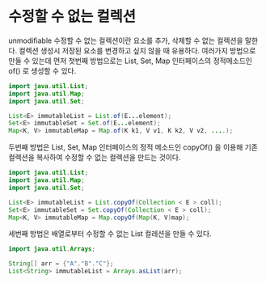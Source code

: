 #  수정할 수 없는 컬렉션
unmodifiable 수정할 수 없는 컬렉션이란 요소를 추가, 삭제할 수 없는 컬렉션을 말한다. 
컬렉션 생성시 저장된 요소를 변경하고 싶지 않을 때 유용하다. 여러가지 방법으로 만들 수 있는데 먼저 첫번째 방법으로는 List, Set, Map 인터페이스의 정적메소드인 of() 로 생성할 수 있다.

```java
import java.util.List;
import java.util.Map;
import java.util.Set;

List<E> immutableList = List.of(E...element);
Set<E> immutableSet = Set.of(E...element);
Map<K, V> immutableMap = Map.of(K k1, V v1, K k2, V v2, ....);

```
두번째 방법은 List, Set, Map 인터페이스의 정적 메소드인 copyOf() 을 이용해 기존 컬렉션을 복사하여 수정할 수 없는 컬렉션을 만드는 것이다.

```java
import java.util.List;
import java.util.Map;
import java.util.Set;

List<E> immutableList = List.copyOf(Collection < E > coll);
Set<E> immutableSet = Set.copyOf(Collection < E > coll);
Map<K, V> immutableMap = Map.copyOf(Map(K, V)map);
```
세번째 방법은 배열로부터 수정할 수 없는 List 컬레션을 만들 수 있다.

```java
import java.util.Arrays;

String[] arr = {"A"."B"."C"};
List<String> immutableList = Arrays.asList(arr);
```

